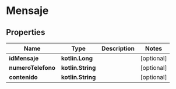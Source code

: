 
# Mensaje

## Properties
Name | Type | Description | Notes
------------ | ------------- | ------------- | -------------
**idMensaje** | **kotlin.Long** |  |  [optional]
**numeroTelefono** | **kotlin.String** |  |  [optional]
**contenido** | **kotlin.String** |  |  [optional]



